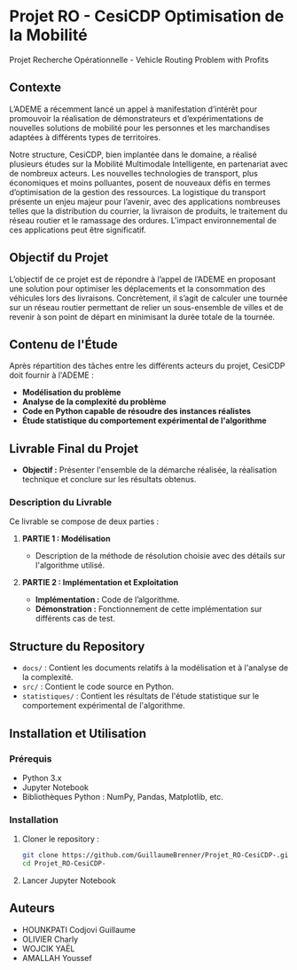 # Projet RO - CesiCDP  Optimisation de la Mobilité 
Projet Recherche Opérationnelle - Vehicle Routing Problem with Profits

## Contexte
L’ADEME a récemment lancé un appel à manifestation d’intérêt pour promouvoir la réalisation de démonstrateurs et d’expérimentations de nouvelles solutions de mobilité pour les personnes et les marchandises adaptées à différents types de territoires.

Notre structure, CesiCDP, bien implantée dans le domaine, a réalisé plusieurs études sur la Mobilité Multimodale Intelligente, en partenariat avec de nombreux acteurs. Les nouvelles technologies de transport, plus économiques et moins polluantes, posent de nouveaux défis en termes d’optimisation de la gestion des ressources. La logistique du transport présente un enjeu majeur pour l’avenir, avec des applications nombreuses telles que la distribution du courrier, la livraison de produits, le traitement du réseau routier et le ramassage des ordures. L'impact environnemental de ces applications peut être significatif.

## Objectif du Projet
L’objectif de ce projet est de répondre à l’appel de l’ADEME en proposant une solution pour optimiser les déplacements et la consommation des véhicules lors des livraisons. Concrètement, il s’agit de calculer une tournée sur un réseau routier permettant de relier un sous-ensemble de villes et de revenir à son point de départ en minimisant la durée totale de la tournée.

## Contenu de l'Étude
Après répartition des tâches entre les différents acteurs du projet, CesiCDP doit fournir à l'ADEME :
- **Modélisation du problème**
- **Analyse de la complexité du problème**
- **Code en Python capable de résoudre des instances réalistes**
- **Étude statistique du comportement expérimental de l'algorithme**

## Livrable Final du Projet
- **Objectif :** Présenter l'ensemble de la démarche réalisée, la réalisation technique et conclure sur les résultats obtenus.

### Description du Livrable
Ce livrable se compose de deux parties :

1. **PARTIE 1 : Modélisation**
   - Description de la méthode de résolution choisie avec des détails sur l'algorithme utilisé.

2. **PARTIE 2 : Implémentation et Exploitation**
   - **Implémentation :** Code de l’algorithme.
   - **Démonstration :** Fonctionnement de cette implémentation sur différents cas de test.

## Structure du Repository

- `docs/` : Contient les documents relatifs à la modélisation et à l'analyse de la complexité.
- `src/` : Contient le code source en Python.
- `statistiques/` : Contient les résultats de l'étude statistique sur le comportement expérimental de l'algorithme.

## Installation et Utilisation

### Prérequis
- Python 3.x
- Jupyter Notebook
- Bibliothèques Python : NumPy, Pandas, Matplotlib, etc. 

### Installation
1. Cloner le repository :
   ```bash
   git clone https://github.com/GuillaumeBrenner/Projet_RO-CesiCDP-.git
   cd Projet_RO-CesiCDP-
2. Lancer Jupyter Notebook 

## Auteurs
- HOUNKPATI Codjovi Guillaume
- OLIVIER Charly
- WOJCIK YAËL
- AMALLAH Youssef

